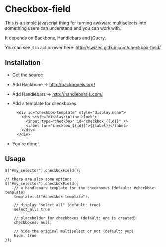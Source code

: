 Checkbox-field
=======================

This is a simple javascript thing for turning awkward multiselects
into something users can understand and you can work with.

It depends on Backbone, Handlebars and jQuery.

You can see it in action over here: http://swizec.github.com/checkbox-field/

Installation
----------------------

* Get the source
* Add Backbone -> http://backbonejs.org/
* Add Handlebars -> http://handlebarsjs.com/
* Add a template for checkboxes

        <div id="checkbox-template" style="display:none">
          <div style="display:inline-block">
            <input type="checkbox" id="checkbox_{{id}}" />
            <label for="checkbox_{{id}}">{{label}}</label>
          </div>
        </div>

* You're done!

Usage
-----------------------
    $("#my_selector").checkboxField();

    // there are also some options
    $("#my_selector").checkboxField({
        // a handlebars template for the checkboxes (default: #checkbox-template)
        template: $("#checkbox-template"),

        // display "select all" (default: true)
        select_all: true

        // placeholder for checkboxes (default: one is created)
        checkboxes: null,

        // hide the original multiselect or not (default: yup)
        hide: true
    });
